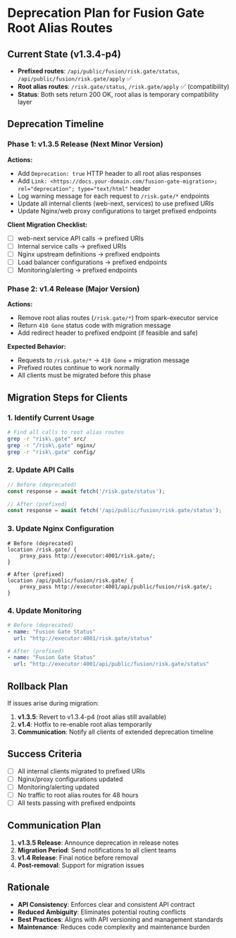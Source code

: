 # Deprecation Plan for Fusion Gate Root Alias Routes

## Current State (v1.3.4-p4)

- **Prefixed routes**: `/api/public/fusion/risk.gate/status`, `/api/public/fusion/risk.gate/apply` ✅
- **Root alias routes**: `/risk.gate/status`, `/risk.gate/apply` ✅ (compatibility)
- **Status**: Both sets return 200 OK, root alias is temporary compatibility layer

## Deprecation Timeline

### Phase 1: v1.3.5 Release (Next Minor Version)

**Actions:**
- Add `Deprecation: true` HTTP header to all root alias responses
- Add `Link: <https://docs.your-domain.com/fusion-gate-migration>; rel="deprecation"; type="text/html"` header
- Log warning message for each request to `/risk.gate/*` endpoints
- Update all internal clients (web-next, services) to use prefixed URIs
- Update Nginx/web proxy configurations to target prefixed endpoints

**Client Migration Checklist:**
- [ ] web-next service API calls → prefixed URIs
- [ ] Internal service calls → prefixed URIs  
- [ ] Nginx upstream definitions → prefixed endpoints
- [ ] Load balancer configurations → prefixed endpoints
- [ ] Monitoring/alerting → prefixed endpoints

### Phase 2: v1.4 Release (Major Version)

**Actions:**
- Remove root alias routes (`/risk.gate/*`) from spark-executor service
- Return `410 Gone` status code with migration message
- Add redirect header to prefixed endpoint (if feasible and safe)

**Expected Behavior:**
- Requests to `/risk.gate/*` → `410 Gone` + migration message
- Prefixed routes continue to work normally
- All clients must be migrated before this phase

## Migration Steps for Clients

### 1. Identify Current Usage
```bash
# Find all calls to root alias routes
grep -r "risk\.gate" src/
grep -r "/risk\.gate" nginx/
grep -r "risk\.gate" config/
```

### 2. Update API Calls
```javascript
// Before (deprecated)
const response = await fetch('/risk.gate/status');

// After (prefixed)
const response = await fetch('/api/public/fusion/risk.gate/status');
```

### 3. Update Nginx Configuration
```nginx
# Before (deprecated)
location /risk.gate/ {
    proxy_pass http://executor:4001/risk.gate/;
}

# After (prefixed)
location /api/public/fusion/risk.gate/ {
    proxy_pass http://executor:4001/api/public/fusion/risk.gate/;
}
```

### 4. Update Monitoring
```yaml
# Before (deprecated)
- name: "Fusion Gate Status"
  url: "http://executor:4001/risk.gate/status"

# After (prefixed)
- name: "Fusion Gate Status"
  url: "http://executor:4001/api/public/fusion/risk.gate/status"
```

## Rollback Plan

If issues arise during migration:

1. **v1.3.5**: Revert to v1.3.4-p4 (root alias still available)
2. **v1.4**: Hotfix to re-enable root alias temporarily
3. **Communication**: Notify all clients of extended deprecation timeline

## Success Criteria

- [ ] All internal clients migrated to prefixed URIs
- [ ] Nginx/proxy configurations updated
- [ ] Monitoring/alerting updated
- [ ] No traffic to root alias routes for 48 hours
- [ ] All tests passing with prefixed endpoints

## Communication Plan

1. **v1.3.5 Release**: Announce deprecation in release notes
2. **Migration Period**: Send notifications to all client teams
3. **v1.4 Release**: Final notice before removal
4. **Post-removal**: Support for migration issues

## Rationale

- **API Consistency**: Enforces clear and consistent API contract
- **Reduced Ambiguity**: Eliminates potential routing conflicts
- **Best Practices**: Aligns with API versioning and management standards
- **Maintenance**: Reduces code complexity and maintenance burden